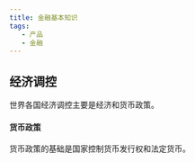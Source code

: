 ```yaml
---
title: 金融基本知识
tags:
   - 产品
   - 金融
---
```


## 经济调控
世界各国经济调控主要是经济和货币政策。

#### 货币政策
货币政策的基础是国家控制货币发行权和法定货币。